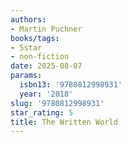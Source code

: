 ```yaml
---
authors:
- Martin Puchner
books/tags:
- 5star
- non-fiction
date: 2025-08-07
params:
  isbn13: '9780812998931'
  year: '2018'
slug: '9780812998931'
star_rating: 5
title: The Written World
---
```


<!--more-->